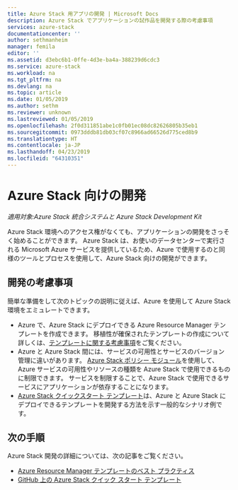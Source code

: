 ```yaml
---
title: Azure Stack 用アプリの開発 | Microsoft Docs
description: Azure Stack でアプリケーションの試作品を開発する際の考慮事項
services: azure-stack
documentationcenter: ''
author: sethmanheim
manager: femila
editor: ''
ms.assetid: d3ebc6b1-0ffe-4d3e-ba4a-388239d6cdc3
ms.service: azure-stack
ms.workload: na
ms.tgt_pltfrm: na
ms.devlang: na
ms.topic: article
ms.date: 01/05/2019
ms.author: sethm
ms.reviewer: unknown
ms.lastreviewed: 01/05/2019
ms.openlocfilehash: 2f0d311851abe1c0fb01ec08dc82626805b35eb1
ms.sourcegitcommit: 0973dddb81db03cf07c8966ad66526d775ced8b9
ms.translationtype: HT
ms.contentlocale: ja-JP
ms.lasthandoff: 04/23/2019
ms.locfileid: "64310351"
---
```

# <a name="develop-for-azure-stack"></a>Azure Stack 向けの開発

*適用対象:Azure Stack 統合システムと Azure Stack Development Kit*

Azure Stack 環境へのアクセス権がなくても、アプリケーションの開発をさっそく始めることができます。 Azure Stack は、お使いのデータセンターで実行される Microsoft Azure サービスを提供しているため、Azure で使用するのと同様のツールとプロセスを使用して、Azure Stack 向けの開発ができます。

## <a name="development-considerations"></a>開発の考慮事項

簡単な準備をして次のトピックの説明に従えば、Azure を使用して Azure Stack 環境をエミュレートできます。

* Azure で、Azure Stack にデプロイできる Azure Resource Manager テンプレートを作成できます。 移植性が確保されたテンプレートの作成について詳しくは、[テンプレートに関する考慮事項](azure-stack-develop-templates.md)をご覧ください。
* Azure と Azure Stack 間には、サービスの可用性とサービスのバージョン管理に違いがあります。 [Azure Stack ポリシー モジュール](azure-stack-policy-module.md)を使用して、Azure サービスの可用性やリソースの種類を Azure Stack で使用できるものに制限できます。 サービスを制限することで、Azure Stack で使用できるサービスにアプリケーションが依存することになります。
* [Azure Stack クイックスタート テンプレート](https://github.com/Azure/AzureStack-QuickStart-Templates)は、Azure と Azure Stack にデプロイできるテンプレートを開発する方法を示す一般的なシナリオ例です。

## <a name="next-steps"></a>次の手順

Azure Stack 開発の詳細については、次の記事をご覧ください。

* [Azure Resource Manager テンプレートのベスト プラクティス](azure-stack-develop-templates.md)
* [GitHub 上の Azure Stack クイック スタート テンプレート](https://github.com/Azure/AzureStack-QuickStart-Templates)